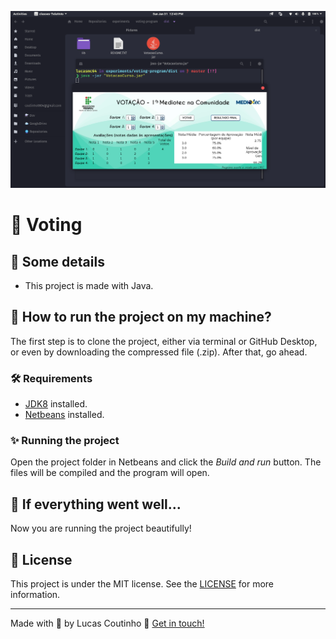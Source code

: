 ![Voting](readme-images/cover.png)

# :raising_hand: Voting

## :scroll: Some details

- This project is made with Java.

## :thinking: How to run the project on my machine?

The first step is to clone the project, either via terminal or GitHub Desktop, or even by downloading the compressed file (.zip). After that, go ahead.

### :hammer_and_wrench: Requirements

- [JDK8](https://www.oracle.com/java/technologies/javase/javase-jdk8-downloads.html) installed.
- [Netbeans](https://netbeans.org/) installed.

### :sparkles: Running the project

Open the project folder in Netbeans and click the *Build and run* button. The files will be compiled and the program will open.

## :tada: If everything went well...

Now you are running the project beautifully!

## :memo: License

This project is under the MIT license. See the [LICENSE](LICENSE) for more information.

---

Made with :white_heart: by Lucas Coutinho :wave: [Get in touch!](https://www.linkedin.com/in/lucasmc64/)